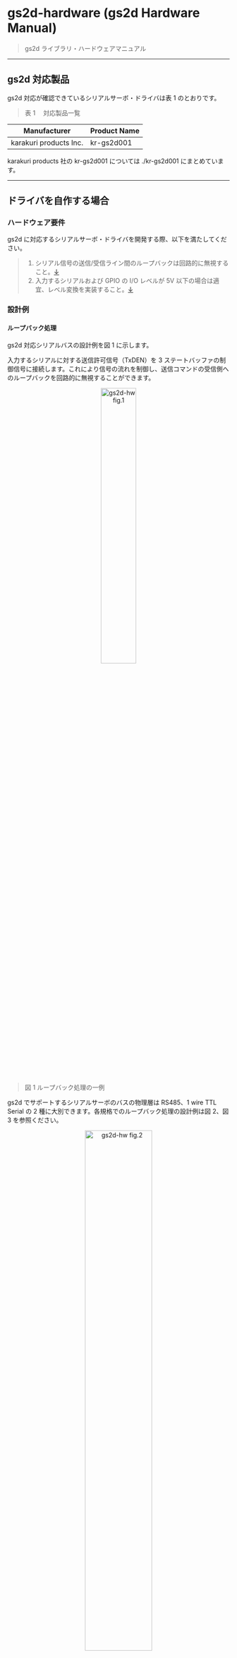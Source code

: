 # gs2d-hardware (gs2d Hardware Manual)

> gs2d ライブラリ・ハードウェアマニュアル

---

## gs2d 対応製品

gs2d 対応が確認できているシリアルサーボ・ドライバは表 1 のとおりです。

> 表 1 　対応製品一覧

| Manufacturer           | Product Name |
| ---------------------- | ------------ |
| karakuri products Inc. | kr-gs2d001   |

karakuri products 社の kr-gs2d001 については ./kr-gs2d001 にまとめています。

---

## ドライバを自作する場合

### ハードウェア要件

gs2d に対応するシリアルサーボ・ドライバを開発する際、以下を満たしてください。

> 1. シリアル信号の送信/受信ライン間のループバックは回路的に無視すること。[↓](#ループバック処理)
> 2. 入力するシリアルおよび GPIO の I/O レベルが 5V 以下の場合は適宜、レベル変換を実装すること。[↓](#レベル変換)

### 設計例

#### ループバック処理

gs2d 対応シリアルバスの設計例を図 1 に示します。

入力するシリアルに対する送信許可信号（TxDEN）を 3 ステートバッファの制御信号に接続します。これにより信号の流れを制御し、送信コマンドの受信側へのループバックを回路的に無視することができます。

<div align="center">
    <img src="https://user-images.githubusercontent.com/15685007/91384582-f18d4980-e869-11ea-92ae-d251a97e6583.png" alt="gs2d-hw fig.1" width="40%">
</div>

> 図 1 ループバック処理の一例

gs2d でサポートするシリアルサーボのバスの物理層は RS485、1 wire TTL Serial の 2 種に大別できます。各規格でのループバック処理の設計例は図 2、図 3 を参照ください。

<div align="center">
    <img src="https://user-images.githubusercontent.com/15685007/91386735-a0338900-e86e-11ea-94d4-a37e213aa1b0.png" alt="gs2d-hw fig.2" width="55%">
</div>

> 図 2 RS485 方式での設計例

<div align="center">
    <img src="https://user-images.githubusercontent.com/15685007/91386691-898d3200-e86e-11ea-92e9-fdb574efad2a.png" alt="gs2d-hw fig.3" width="40%">
</div>

> 図 3 1 wire TTL Serial 方式での設計例

##### TxDEN について

FT232 などの USB シリアルドライバを利用する際は提供される TxDEN をそのまま活用できます。例えば、FT232 では出荷設定では CBUS2 端子に TxDEN 出力が割り当てられており、これを接続します（図 4）。

<div align="center">
    <img src="https://user-images.githubusercontent.com/15685007/91417518-e4815200-e88b-11ea-9c82-37f3e984be1c.png" alt="gs2d-hw fig.4" width="50%">
</div>

> 図 4 FT232 での接続例

Arduino、Teensy 等のマイコンからシリアルを入力する場合、TxDEN に適当な GPIO を接続します。この GPIO をシリアル送信/受診時に適切に制御することで、コマンドのループバックを遮断します。Arduino UNO での例を図 5 に示します。

接続した GPIO の制御は gs2d-cpp ライブラリの How to Use を確認ください。

<div align="center">
    <img src="https://user-images.githubusercontent.com/15685007/91422713-7e4bfd80-e892-11ea-8231-b1f5f4a2625a.png" alt="gs2d-hw fig.5" width="85%">
</div>

> 図 5 Arduino UNO での接続例<br>
> (この例では、ディジタルピン 2 を TxDEN として活用、シリアルはハードウェア・シリアル)

#### レベル変換

シリアルサーボ側の信号ラインは一般的に +5V レベルが採用されており、 gs2d もこれに準じます。

上記の例（図 4 ～ 5）では、入力する RX、TX、TXDEN の I/O レベルが +5V であると仮定し、直接、シリアルバス・ドライバに接続していました。しかしそうでない場合（5V 以下の場合）は双方向レベル変換回路を接続し、I/Oレベルの差異を吸収してください。

双方向レベル変換回路の具体的な設計例を図 6 に示します。

<div align="center">
    <img src="https://user-images.githubusercontent.com/15685007/92321541-d4c0f500-f065-11ea-8a64-750302dad30a.png" alt="gs2d-hw fig.6" width="50%">
</div>

> 図 6 Nch MOS-FET を用いた双方向レベル変換回路の一例<br>
> R は 10kΩ 程度の抵抗、Q は Nch MOS-FET。V<sub>IOREF</sub> には低電圧システム側の基準電圧を接続します。

図 6 を組込んだシリアルバス・ドライバの設計例を図 7 に示します。

<div align="center">
    <img src="https://user-images.githubusercontent.com/15685007/92323344-f5dc1280-f072-11ea-9046-e17307873895.png" alt="gs2d-hw fig.8" width="80%">
</div>

> 図 7 レベル変換を組込んだシリアルバスドライバ回路の一例<br>
> (入力信号側のI/Oレベルが +3.3V の場合)

より詳細な設計例は gs2d に対応済みのシリアルサーボドライバ kr-gs2d001 (karakuri products 製) の<a href="./kr-gs2d001/kr-gs2d001_schematic.pdf">回路図</a>を参照ください。

---

## ライセンス

gs2d は Apache License 2.0 とします。詳細は ./LICENSE を参照のこと。
